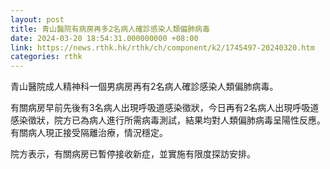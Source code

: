 ```yaml
---
layout: post
title: 青山醫院有病房再多2名病人確診感染人類偏肺病毒
date: 2024-03-20 18:54:31.000000000 +08:00
link: https://news.rthk.hk/rthk/ch/component/k2/1745497-20240320.htm
categories: rthk
---
```


青山醫院成人精神科一個男病房再有2名病人確診感染人類偏肺病毒。
 
有關病房早前先後有3名病人出現呼吸道感染徵狀，今日再有2名病人出現呼吸道感染徵狀，院方已為病人進行所需病毒測試，結果均對人類偏肺病毒呈陽性反應。有關病人現正接受隔離治療，情況穩定。
 
院方表示，有關病房已暫停接收新症，並實施有限度探訪安排。
